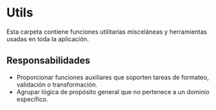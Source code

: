 # Utils

Esta carpeta contiene funciones utilitarias misceláneas y herramientas usadas en toda la aplicación.

## Responsabilidades
- Proporcionar funciones auxiliares que soporten tareas de formateo, validación o transformación.
- Agrupar lógica de propósito general que no pertenece a un dominio específico.
